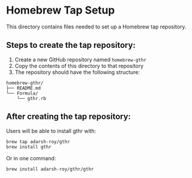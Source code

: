 # Homebrew Tap Setup

This directory contains files needed to set up a Homebrew tap repository.

## Steps to create the tap repository:

1. Create a new GitHub repository named `homebrew-gthr`
2. Copy the contents of this directory to that repository
3. The repository should have the following structure:

```
homebrew-gthr/
├── README.md
└── Formula/
    └── gthr.rb
```

## After creating the tap repository:

Users will be able to install gthr with:

```bash
brew tap adarsh-roy/gthr
brew install gthr
```

Or in one command:
```bash
brew install adarsh-roy/gthr/gthr
```